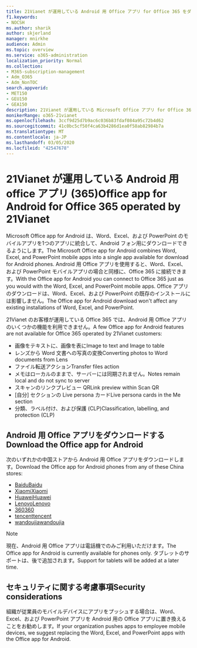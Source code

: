 ```yaml
---
title: 21Vianet が運用している Android 用 Office アプリ for Office 365 をダウンロードする
f1.keywords:
- NOCSH
ms.author: sharik
author: skjerland
manager: mnirkhe
audience: Admin
ms.topic: overview
ms.service: o365-administration
localization_priority: Normal
ms.collection:
- M365-subscription-management
- Adm_O365
- Adm_NonTOC
search.appverid:
- MET150
- GEU150
- GEA150
description: 21Vianet が運用している Microsoft Office アプリ for Office 365 について、および中国のお客様向けにダウンロードする方法について説明します。
monikerRange: o365-21vianet
ms.openlocfilehash: 3ccf9d25d7b9ac6c036b83fdaf084a95c72b4d62
ms.sourcegitcommit: 41c0bc5cf50f4ca63b4286d1ea0f58ab82984b7a
ms.translationtype: MT
ms.contentlocale: ja-JP
ms.lasthandoff: 03/05/2020
ms.locfileid: "42547678"
---
```

# <a name="office-app-for-android-for-office-365-operated-by-21vianet"></a><span data-ttu-id="8b8d5-103">21Vianet が運用している Android 用 office アプリ (365)</span><span class="sxs-lookup"><span data-stu-id="8b8d5-103">Office app for Android for Office 365 operated by 21Vianet</span></span>

<span data-ttu-id="8b8d5-104">Microsoft Office app for Android は、Word、Excel、および PowerPoint のモバイルアプリを1つのアプリに統合して、Android フォン用にダウンロードできるようにします。</span><span class="sxs-lookup"><span data-stu-id="8b8d5-104">The Microsoft Office app for Android combines Word, Excel, and PowerPoint mobile apps into a single app available for download for Android phones.</span></span> <span data-ttu-id="8b8d5-105">Android 用 Office アプリを使用すると、Word、Excel、および PowerPoint モバイルアプリの場合と同様に、Office 365 に接続できます。</span><span class="sxs-lookup"><span data-stu-id="8b8d5-105">With the Office app for Android you can connect to Office 365 just as you would with the Word, Excel, and PowerPoint mobile apps.</span></span> <span data-ttu-id="8b8d5-106">Office アプリのダウンロードは、Word、Excel、および PowerPoint の既存のインストールには影響しません。</span><span class="sxs-lookup"><span data-stu-id="8b8d5-106">The Office app for Android download won't affect any existing installations of Word, Excel, and PowerPoint.</span></span>

<span data-ttu-id="8b8d5-107">21Vianet のお客様が運用している Office 365 では、Android 用 Office アプリのいくつかの機能を利用できません。</span><span class="sxs-lookup"><span data-stu-id="8b8d5-107">A few Office app for Android features are not available for Office 365 operated by 21Vianet customers:</span></span>

- <span data-ttu-id="8b8d5-108">画像をテキストに、画像を表に</span><span class="sxs-lookup"><span data-stu-id="8b8d5-108">Image to text and Image to table</span></span> 
- <span data-ttu-id="8b8d5-109">レンズから Word 文書への写真の変換</span><span class="sxs-lookup"><span data-stu-id="8b8d5-109">Converting photos to Word documents from Lens</span></span> 
- <span data-ttu-id="8b8d5-110">ファイル転送アクション</span><span class="sxs-lookup"><span data-stu-id="8b8d5-110">Transfer files action</span></span> 
- <span data-ttu-id="8b8d5-111">メモはローカルのままで、サーバーには同期されません。</span><span class="sxs-lookup"><span data-stu-id="8b8d5-111">Notes remain local and do not sync to server</span></span>
- <span data-ttu-id="8b8d5-112">スキャンのリンクプレビュー QR</span><span class="sxs-lookup"><span data-stu-id="8b8d5-112">Link preview within Scan QR</span></span>
- <span data-ttu-id="8b8d5-113">[自分] セクションの Live persona カード</span><span class="sxs-lookup"><span data-stu-id="8b8d5-113">Live persona cards in the Me section</span></span>
- <span data-ttu-id="8b8d5-114">分類、ラベル付け、および保護 (CLP)</span><span class="sxs-lookup"><span data-stu-id="8b8d5-114">Classification, labelling, and protection (CLP)</span></span>


## <a name="download-the-office-app-for-android"></a><span data-ttu-id="8b8d5-115">Android 用 Office アプリをダウンロードする</span><span class="sxs-lookup"><span data-stu-id="8b8d5-115">Download the Office app for Android</span></span>

<span data-ttu-id="8b8d5-116">次のいずれかの中国ストアから Android 用 Office アプリをダウンロードします。</span><span class="sxs-lookup"><span data-stu-id="8b8d5-116">Download the Office app for Android phones from any of these China stores:</span></span>
- [<span data-ttu-id="8b8d5-117">Baidu</span><span class="sxs-lookup"><span data-stu-id="8b8d5-117">Baidu</span></span>](https://shouji.baidu.com/software/26842919.html)
- [<span data-ttu-id="8b8d5-118">Xiaomi</span><span class="sxs-lookup"><span data-stu-id="8b8d5-118">Xiaomi</span></span>](http://app.mi.com/details?id=com.microsoft.office.officehub&ref=search)
- [<span data-ttu-id="8b8d5-119">Huawei</span><span class="sxs-lookup"><span data-stu-id="8b8d5-119">Huawei</span></span>](https://appstore.huawei.com/app/C10888510)
- [<span data-ttu-id="8b8d5-120">Lenovo</span><span class="sxs-lookup"><span data-stu-id="8b8d5-120">Lenovo</span></span>](https://www.lenovomm.com/appdetail/com.microsoft.office.officehub/43003745)
- [<span data-ttu-id="8b8d5-121">360</span><span class="sxs-lookup"><span data-stu-id="8b8d5-121">360</span></span>](http://zhushou.360.cn/detail/index/soft_id/708682?recrefer=SE_D_office%20mobile)
- [<span data-ttu-id="8b8d5-122">tencent</span><span class="sxs-lookup"><span data-stu-id="8b8d5-122">tencent</span></span>](https://sj.qq.com/myapp/detail.htm?apkName=com.microsoft.office.officehub)
- [<span data-ttu-id="8b8d5-123">wandoujia</span><span class="sxs-lookup"><span data-stu-id="8b8d5-123">wandoujia</span></span>](https://www.wandoujia.com/apps/1502895)

> [!NOTE]
> <span data-ttu-id="8b8d5-124">現在、Android 用 Office アプリは電話機でのみご利用いただけます。</span><span class="sxs-lookup"><span data-stu-id="8b8d5-124">The Office app for Android is currently available for phones only.</span></span> <span data-ttu-id="8b8d5-125">タブレットのサポートは、後で追加されます。</span><span class="sxs-lookup"><span data-stu-id="8b8d5-125">Support for tablets will be added at a later time.</span></span> 


## <a name="security-considerations"></a><span data-ttu-id="8b8d5-126">セキュリティに関する考慮事項</span><span class="sxs-lookup"><span data-stu-id="8b8d5-126">Security considerations</span></span>

<span data-ttu-id="8b8d5-127">組織が従業員のモバイルデバイスにアプリをプッシュする場合は、Word、Excel、および PowerPoint アプリを Android 用の Office アプリに置き換えることをお勧めします。</span><span class="sxs-lookup"><span data-stu-id="8b8d5-127">If your organization pushes apps to employee mobile devices, we suggest replacing the Word, Excel, and PowerPoint apps with the Office app for Android.</span></span>  


